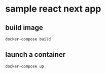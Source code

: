 # sample react next app

## build image

```shell
docker-compose build
```

## launch a container

```shell
docker-compose up
```

